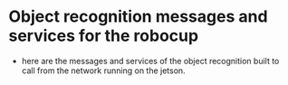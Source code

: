 # Object recognition messages and services for the robocup
* here are the messages and services of the object recognition built to call from the network running on the jetson.  
